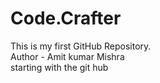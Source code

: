 # Code.Crafter
This is my first GitHub Repository.
<br>
Author - Amit kumar Mishra
<br>
starting with the git hub
